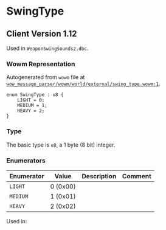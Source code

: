 # SwingType

## Client Version 1.12

Used in `WeaponSwingSounds2.dbc`.

### Wowm Representation

Autogenerated from `wowm` file at [`wow_message_parser/wowm/world/external/swing_type.wowm:1`](https://github.com/gtker/wow_messages/tree/main/wow_message_parser/wowm/world/external/swing_type.wowm#L1).

```rust,ignore
enum SwingType : u8 {
    LIGHT = 0;
    MEDIUM = 1;
    HEAVY = 2;
}
```
### Type
The basic type is `u8`, a 1 byte (8 bit) integer.
### Enumerators
| Enumerator | Value  | Description | Comment |
| --------- | -------- | ----------- | ------- |
| `LIGHT` | 0 (0x00) |  |  |
| `MEDIUM` | 1 (0x01) |  |  |
| `HEAVY` | 2 (0x02) |  |  |

Used in:

